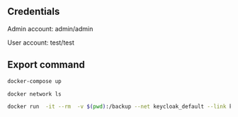 ## Credentials

Admin account: admin/admin

User account: test/test

## Export command

```bash
docker-compose up
```

```bash
docker network ls
```

```bash
docker run  -it --rm  -v $(pwd):/backup --net keycloak_default --link keycloak_postgres_1:postgres -e POSTGRES_PORT_5432_TCP_ADDR=postgres -e POSTGRES_DATABASE=keycloak -e POSTGRES_USER=keycloak -e POSTGRES_PASSWORD=password jboss/keycloak-postgres -Dkeycloak.migration.action=export -Dkeycloak.migration.provider=singleFile -Dkeycloak.migration.realmName=micro-playground -Dkeycloak.migration.usersExportStrategy=REALM_FILE -Dkeycloak.migration.file=/backup/keycloak-realm-$(date +"%Y-%m-%d").json
```
